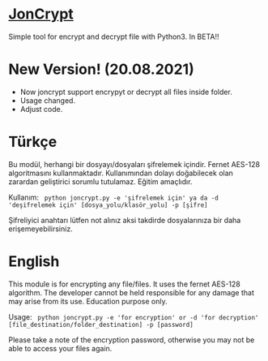 # [JonCrypt](https://darkao.github.io/JonCrypt/)

Simple tool for encrypt and decrypt file with Python3. In BETA!!

# New Version! (20.08.2021)
- Now joncrypt support encrypyt or decrypt all files inside folder.
- Usage changed.
- Adjust code.


# Türkçe

  Bu modül, herhangi bir dosyayı/dosyaları şifrelemek içindir. Fernet AES-128 algoritmasını kullanmaktadır. Kullanımından dolayı doğabilecek olan zarardan geliştirici sorumlu tutulamaz. Eğitim amaçlıdır.

  Kullanım:
`` python joncrypt.py -e 'şifrelemek için' ya da -d 'deşifrelemek için' [dosya_yolu/klasör_yolu] -p [şifre]``

   Şifreliyici anahtarı lütfen not alınız aksi takdirde dosyalarınıza bir daha erişemeyebilirsiniz.

# English

   This module is for encrypting any file/files. It uses the fernet AES-128 algorithm. The developer cannot be held responsible for any damage that may arise from its use. Education purpose only.

   Usage:
`` python joncrypt.py -e 'for encryption' or -d 'for decryption' [file_destination/folder_destination] -p [password]``

   Please take a note of the encryption password, otherwise you may not be able to access your files again.
